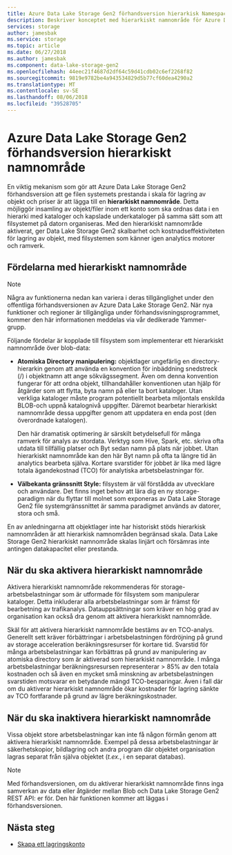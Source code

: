 ```yaml
---
title: Azure Data Lake Storage Gen2 förhandsversion hierarkisk Namespace
description: Beskriver konceptet med hierarkiskt namnområde för Azure Data Lake Storage Gen2 förhandsversion
services: storage
author: jamesbak
ms.service: storage
ms.topic: article
ms.date: 06/27/2018
ms.author: jamesbak
ms.component: data-lake-storage-gen2
ms.openlocfilehash: 44eec21f4687d2df64c59d41cdb02c6ef2268f82
ms.sourcegitcommit: 9819e9782be4a943534829d5b77cf60dea4290a2
ms.translationtype: MT
ms.contentlocale: sv-SE
ms.lasthandoff: 08/06/2018
ms.locfileid: "39528705"
---
```

# <a name="azure-data-lake-storage-gen2-preview-hierarchical-namespace"></a>Azure Data Lake Storage Gen2 förhandsversion hierarkiskt namnområde

En viktig mekanism som gör att Azure Data Lake Storage Gen2 förhandsversion att ge filen systemets prestanda i skala för lagring av objekt och priser är att lägga till en **hierarkiskt namnområde**. Detta möjliggör insamling av objekt/filer inom ett konto som ska ordnas data i en hierarki med kataloger och kapslade underkataloger på samma sätt som att filsystemet på datorn organiseras. Med den hierarkiskt namnområde aktiverat, ger Data Lake Storage Gen2 skalbarhet och kostnadseffektiviteten för lagring av objekt, med filsystemen som känner igen analytics motorer och ramverk.

## <a name="the-benefits-of-the-hierarchical-namespace"></a>Fördelarna med hierarkiskt namnområde

> [!NOTE]
> Några av funktionerna nedan kan variera i deras tillgänglighet under den offentliga förhandsversionen av Azure Data Lake Storage Gen2. När nya funktioner och regioner är tillgängliga under förhandsvisningsprogrammet, kommer den här informationen meddelas via vår dedikerade Yammer-grupp.  

Följande fördelar är kopplade till filsystem som implementerar ett hierarkiskt namnområde över blob-data:

- **Atomiska Directory manipulering:** objektlager ungefärlig en directory-hierarkin genom att använda en konvention för inbäddning snedstreck (/) i objektnamn att ange sökvägssegment. Även om denna konvention fungerar för att ordna objekt, tillhandahåller konventionen utan hjälp för åtgärder som att flytta, byta namn på eller ta bort kataloger. Utan verkliga kataloger måste program potentiellt bearbeta miljontals enskilda BLOB-och uppnå katalognivå uppgifter. Däremot bearbetar hierarkiskt namnområde dessa uppgifter genom att uppdatera en enda post (den överordnade katalogen). 

    Den här dramatisk optimering är särskilt betydelsefull för många ramverk för analys av stordata. Verktyg som Hive, Spark, etc. skriva ofta utdata till tillfällig platser och Byt sedan namn på plats när jobbet. Utan hierarkiskt namnområde kan den här Byt namn på ofta ta längre tid än analytics bearbeta själva. Kortare svarstider för jobbet är lika med lägre totala ägandekostnad (TCO) för analytiska arbetsbelastningar för.

- **Välbekanta gränssnitt Style:** filsystem är väl förstådda av utvecklare och användare. Det finns inget behov att lära dig en ny storage-paradigm när du flyttar till molnet som exponeras av Data Lake Storage Gen2 file systemgränssnittet är samma paradigmet används av datorer, stora och små.

En av anledningarna att objektlager inte har historiskt stöds hierarkisk namnområden är att hierarkisk namnområden begränsad skala. Data Lake Storage Gen2 hierarkiskt namnområde skalas linjärt och försämras inte antingen datakapacitet eller prestanda.

## <a name="when-to-enable-the-hierarchical-namespace"></a>När du ska aktivera hierarkiskt namnområde

Aktivera hierarkiskt namnområde rekommenderas för storage-arbetsbelastningar som är utformade för filsystem som manipulerar kataloger. Detta inkluderar alla arbetsbelastningar som är främst för bearbetning av trafikanalys. Datauppsättningar som kräver en hög grad av organisation kan också dra genom att aktivera hierarkiskt namnområde.

Skäl för att aktivera hierarkiskt namnområde bestäms av en TCO-analys. Generellt sett kräver förbättringar i arbetsbelastningen fördröjning på grund av storage acceleration beräkningsresurser för kortare tid. Svarstid för många arbetsbelastningar kan förbättras på grund av manipulering av atomiska directory som är aktiverad som hierarkiskt namnområde. I många arbetsbelastningar beräkningsresursen representerar > 85% av den totala kostnaden och så även en mycket små minskning av arbetsbelastningen svarstiden motsvarar en betydande mängd TCO-besparingar. Även i fall där om du aktiverar hierarkiskt namnområde ökar kostnader för lagring sänkte av TCO fortfarande på grund av lägre beräkningskostnader.

## <a name="when-to-disable-the-hierarchical-namespace"></a>När du ska inaktivera hierarkiskt namnområde

Vissa objekt store arbetsbelastningar kan inte få någon förmån genom att aktivera hierarkiskt namnområde. Exempel på dessa arbetsbelastningar är säkerhetskopior, bildlagring och andra program där objektet organisation lagras separat från själva objektet (*t.ex.*, i en separat databas).

> [!NOTE]
> Med förhandsversionen, om du aktiverar hierarkiskt namnområde finns inga samverkan av data eller åtgärder mellan Blob och Data Lake Storage Gen2 REST API: er för. Den här funktionen kommer att läggas i förhandsversionen.

## <a name="next-steps"></a>Nästa steg

- [Skapa ett lagringskonto](./quickstart-create-account.md)